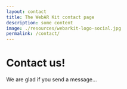 ```yaml
---
layout: contact
title: The WebAR Kit contact page
description: some content
image: ./resources/webarkit-logo-social.jpg
permalink: /contact/
---
```


# Contact us!

We are glad if you send a message...
